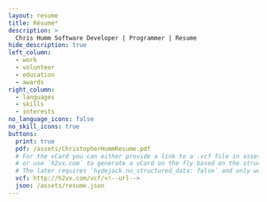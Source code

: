 ```yaml
---
layout: resume
title: Résumé*
description: >
  Chris Humm Software Developer | Programmer | Resume
hide_description: true
left_column:
  - work
  - volunteer
  - education
  - awards
right_column:
  - languages
  - skills
  - interests
no_language_icons: false
no_skill_icons: true
buttons:
  print: true
  pdf: /assets/ChristopherHummResume.pdf
  # For the vCard you can either provide a link to a .vcf file in assets (see `pdf` above),
  # or use `h2vx.com` to generate a vCard on the fly based on the structured data of the resume page.
  # The later requires `hydejack.no_structured_data: false` and only works once the site is deployed to a public URL.
  vcf: http://h2vx.com/vcf/<!--url-->
  json: /assets/resume.json
---
```

